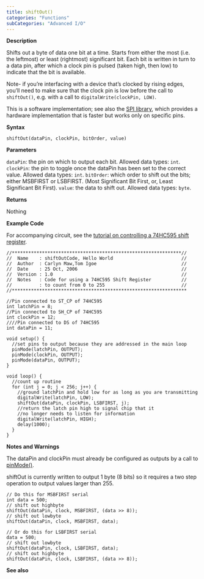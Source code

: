 ```yaml
---
title: shiftOut()
categories: "Functions"
subCategories: "Advanced I/O"
---
```


**Description**

Shifts out a byte of data one bit at a time. Starts from either the most
(i.e. the leftmost) or least (rightmost) significant bit. Each bit is
written in turn to a data pin, after which a clock pin is pulsed (taken
high, then low) to indicate that the bit is available.

Note- if you’re interfacing with a device that’s clocked by rising
edges, you’ll need to make sure that the clock pin is low before the
call to `shiftOut()`, e.g. with a call to `digitalWrite(clockPin, LOW)`.

This is a software implementation; see also the [SPI
library](https://www.arduino.cc/en/Reference/SPI), which provides a
hardware implementation that is faster but works only on specific pins.

**Syntax**

`shiftOut(dataPin, clockPin, bitOrder, value)`

**Parameters**

`dataPin`: the pin on which to output each bit. Allowed data types:
`int`.
`clockPin`: the pin to toggle once the dataPin has been set to the
correct value. Allowed data types: `int`.
`bitOrder`: which order to shift out the bits; either MSBFIRST or
LSBFIRST. (Most Significant Bit First, or, Least Significant Bit
First).
`value`: the data to shift out. Allowed data types: `byte`.

**Returns**

Nothing

**Example Code**

For accompanying circuit, see the [tutorial on controlling a 74HC595
shift register](https://arduino.cc/en/Tutorial/ShiftOut).

    //**************************************************************//
    //  Name    : shiftOutCode, Hello World                         //
    //  Author  : Carlyn Maw,Tom Igoe                               //
    //  Date    : 25 Oct, 2006                                      //
    //  Version : 1.0                                               //
    //  Notes   : Code for using a 74HC595 Shift Register           //
    //          : to count from 0 to 255                            //
    //****************************************************************

    //Pin connected to ST_CP of 74HC595
    int latchPin = 8;
    //Pin connected to SH_CP of 74HC595
    int clockPin = 12;
    ////Pin connected to DS of 74HC595
    int dataPin = 11;

    void setup() {
      //set pins to output because they are addressed in the main loop
      pinMode(latchPin, OUTPUT);
      pinMode(clockPin, OUTPUT);
      pinMode(dataPin, OUTPUT);
    }

    void loop() {
      //count up routine
      for (int j = 0; j < 256; j++) {
        //ground latchPin and hold low for as long as you are transmitting
        digitalWrite(latchPin, LOW);
        shiftOut(dataPin, clockPin, LSBFIRST, j);
        //return the latch pin high to signal chip that it
        //no longer needs to listen for information
        digitalWrite(latchPin, HIGH);
        delay(1000);
      }
    }

**Notes and Warnings**

The dataPin and clockPin must already be configured as outputs by a call
to [pinMode()](../../digital-io/pinmode).

shiftOut is currently written to output 1 byte (8 bits) so it requires a
two step operation to output values larger than 255.

    // Do this for MSBFIRST serial
    int data = 500;
    // shift out highbyte
    shiftOut(dataPin, clock, MSBFIRST, (data >> 8));
    // shift out lowbyte
    shiftOut(dataPin, clock, MSBFIRST, data);

    // Or do this for LSBFIRST serial
    data = 500;
    // shift out lowbyte
    shiftOut(dataPin, clock, LSBFIRST, data);
    // shift out highbyte
    shiftOut(dataPin, clock, LSBFIRST, (data >> 8));

**See also**
